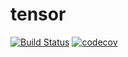 # tensor
[![Build Status](https://travis-ci.org/dawidkski/space.svg?branch=master)](https://travis-ci.org/dawidkski/space)
[![codecov](https://codecov.io/gh/dawidkski/space/branch/master/graph/badge.svg?token=VN370FECA9)](undefined)
